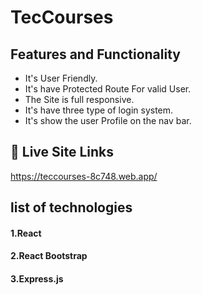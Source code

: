 # TecCourses

## Features and Functionality

- It's User Friendly.
- It's have Protected Route For valid User.
- The Site is full responsive.
- It's have three type of login system.
- It's show the user Profile on the nav bar.

## 🔗 Live Site Links

https://teccourses-8c748.web.app/
##  list of technologies

####  1.React
####  2.React Bootstrap
####  3.Express.js
